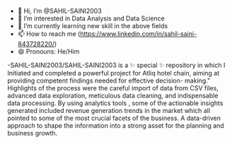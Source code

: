 - 👋 Hi, I’m @SAHIL-SAINI2003
- 👀 I’m interested in Data Analysis and Data Science
- 🌱 I’m currently learning new skill in the above fields 
- 📫 How to reach me (https://www.linkedin.com/in/sahil-saini-843728220/)
- 😄 Pronouns: He/Him 
    
-SAHIL-SAINI2003/SAHIL-SAINI2003 is a ✨ special ✨ repository in which  I Initiated and completed a powerful project for Atliq hotel chain, aiming at providing competent findings needed for effective decision- making." Highlights of the process were the careful import of data from CSV files, advanced data exploration, meticulous data cleaning, and indispensable data processing. By using analytics tools , some of the actionable insights generated included revenue generation trends in the market which all pointed to some of the most crucial facets of the business. A data-driven approach to shape the information into a strong asset for the planning and business growth.
